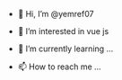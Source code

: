 - 👋 Hi, I’m @yemref07
- 👀 I’m interested in vue js
- 🌱 I’m currently learning ...

- 📫 How to reach me ...

<!---
yemref07/yemref07 is a ✨ special ✨ repository because its `README.md` (this file) appears on your GitHub profile.
You can click the Preview link to take a look at your changes.
--->
